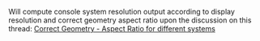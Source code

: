 Will compute console system resolution output according to display resolution and correct geometry aspect ratio upon the discussion on this thread: [Correct Geometry - Aspect Ratio for different systems](https://forums.libretro.com/t/correct-geometry-aspect-ratio-for-different-systems/1502)
